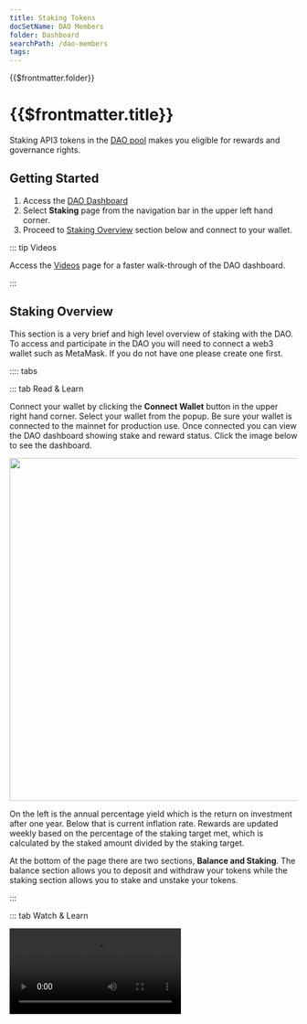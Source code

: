 ```yaml
---
title: Staking Tokens
docSetName: DAO Members
folder: Dashboard
searchPath: /dao-members
tags:
---
```


<TitleSpan>{{$frontmatter.folder}}</TitleSpan>

# {{$frontmatter.title}}

<TocHeader />
<TOC class="table-of-contents" :include-level="[2]" />

Staking API3 tokens in the [DAO pool](../introduction/dao-pool.md) makes you
eligible for rewards and governance rights.

## Getting Started

1. Access the [DAO Dashboard](https://dao.api3.org)
2. Select **Staking** page from the navigation bar in the upper left hand
   corner.
3. Proceed to [Staking Overview](staking.md#staking-overview) section below and
   connect to your wallet.

::: tip Videos

Access the [Videos](videos.md) page for a faster walk-through of the DAO
dashboard.

:::

<TocHeader />
<TOC class="table-of-contents" :include-level="[2,3]" />

<!-------------------------->

## Staking Overview

This section is a very brief and high level overview of staking with the DAO. To
access and participate in the DAO you will need to connect a web3 wallet such as
MetaMask. If you do not have one please create one first.

:::: tabs

::: tab Read & Learn

Connect your wallet by clicking the **Connect Wallet** button in the upper right
hand corner. Select your wallet from the popup. Be sure your wallet is connected
to the mainnet for production use. Once connected you can view the DAO dashboard
showing stake and reward status. Click the image below to see the dashboard.

<img src="../assets/dashboard/dashboard.png" width="600px"/>

On the left is the annual percentage yield which is the return on investment
after one year. Below that is current inflation rate. Rewards are updated weekly
based on the percentage of the staking target met, which is calculated by the
staked amount divided by the staking target.

At the bottom of the page there are two sections, **Balance and Staking**. The
balance section allows you to deposit and withdraw your tokens while the staking
section allows you to stake and unstake your tokens.

:::

::: tab Watch & Learn

<Video src="https://www.youtube.com/embed/Cz7Ov5ibBo0"/>

:::

::::

<!-------------------------->

## Deposit and Withdraw Tokens

Before tokens can be staked you must deposit them in the DAO pool. Doing so will
remove them from your wallet and place them into the DAO pool under the control
of its smart contracts. Deposited tokens show as WITHDRAWABLE can be removed
from the DAO pool at any time and returned to your wallet.

:::: tabs

::: tab Read & Learn

#### Deposit

1. Click the **_Deposit_** button.
   > If this is your first deposit you will need to authorize the DAO pool smart
   > contract first. Use step #2 then step #3. Otherwise skip to step 4.
2. (First time depositors) Enter the number of tokens to deposit and click the
   **_Approve_** button.
3. Enter the number of tokens to deposit and click the **_Deposit_** button.
   > Note that deposited tokens are not staked. They will not earn rewards or
   > grant you governance rights.

---

#### Withdraw

You can only withdraw unstaked tokens. The max amount that can be withdrawn is
displayed as WITHDRAWABLE.

1. Click the **_Withdraw_** link.
2. Enter the number of tokens to withdraw (or select the **Max** link) and click
   the **_Withdraw_** button.
   > The tokens withdrawn are returned to your wallet.

:::

::: tab Watch & Learn

<Video src="https://www.youtube.com/embed/PdSE-SiUx3M"/>

:::

::::

<!-------------------------->

## Stake & Earn

When you stake your deposited tokens you will be granted the right to create and
vote on proposals. In addition you will earn rewards. Rewards are updated every
seven days and are proportional to the number of tokens you have staked in the
DAO pool (as a percentage of the DAO pool).

:::: tabs

::: tab Read & Learn

1. Click the **_Stake_** button.
   > The tokens available to stake depends on the number deposited and are
   > available to withdraw as displayed in the **Balance** box as WITHDRAWABLE.
2. Enter the number of tokens to stake (or select the **Max** link) and click
   the **_Stake_** button.

The DAO uses an adaptive reward system to incentivize staking. Rewards are
updated every seven days and are proportional to the amount of tokens that you
have staked. Rewards will increase to incentivize staking when the pool runs low
and decrease to reduce submissions when the pool is well funded. To see the
current funding status, you can see the percentage of target met which is
calculated by the total amount staked divided by the staking target.

:::

::: tab Watch & Learn

<Video src="https://www.youtube.com/embed/DQMsgQvkg7k"/>

:::

::::

## Unstake and Claim

Unstake tokens and claims rewards. To incentivize governance responsibilities
and protect the DAO's long term interest rewards are locked for one year. You
can unstake your tokens at any time but you can only claim rewards after the one
year locking period ends. Note that unstaking will revoke your most recent
weekly reward payment. To protect the DAO from proposal spam, unstaking is
subject to a seven day waiting period.

:::: tabs

::: tab Read & Learn

1. Click the **_Initiate Unstake_** link.
2. Enter the number of tokens to unstake (or select the **Max** link) and click
   the **_Initiate Unstaking_** button.
3. Confirm the transaction by clicking the **Initiate Unstaking** button in the
   popup.

:::

::: tab Watch & Learn

<Video src="https://www.youtube.com/embed/__zhi8N2erI"/>

:::

::::

::: warning Seven day wait period

To protect the DAO from proposal spam, unstaking is subject to a seven day
waiting period.

:::
